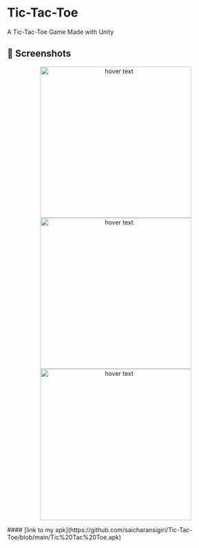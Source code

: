# Tic-Tac-Toe
A Tic-Tac-Toe Game Made with Unity
## 📸 Screenshots
<p align="center">
  <img src="" width="350" title="hover text">
  <img src="" width="350" alt="hover text">
  <img src="" width="350" alt="hover text">
</p>
#### [link to my apk](https://github.com/saicharansigiri/Tic-Tac-Toe/blob/main/Tic%20Tac%20Toe.apk) 
